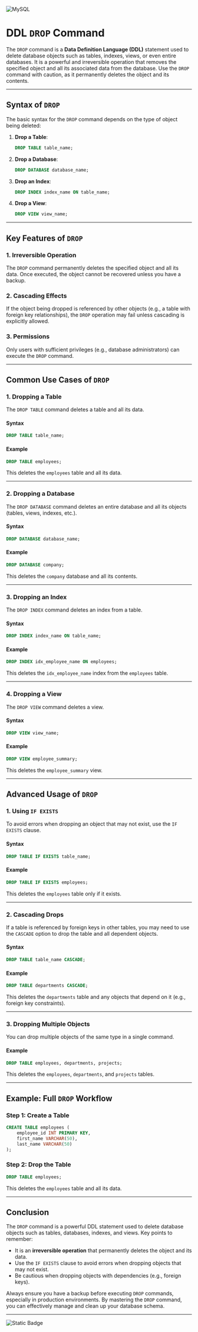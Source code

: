 ![MySQL](https://img.shields.io/badge/mysql-4479A1.svg?style=for-the-badge&logo=mysql&logoColor=white)


# DDL `DROP` Command

The `DROP` command is a **Data Definition Language (DDL)** statement used to delete database objects such as tables, indexes, views, or even entire databases. It is a powerful and irreversible operation that removes the specified object and all its associated data from the database. Use the `DROP` command with caution, as it permanently deletes the object and its contents.

---

## Syntax of `DROP`
The basic syntax for the `DROP` command depends on the type of object being deleted:

1. **Drop a Table**:
   ```sql
   DROP TABLE table_name;
   ```

2. **Drop a Database**:
   ```sql
   DROP DATABASE database_name;
   ```

3. **Drop an Index**:
   ```sql
   DROP INDEX index_name ON table_name;
   ```

4. **Drop a View**:
   ```sql
   DROP VIEW view_name;
   ```

---

## Key Features of `DROP`

### 1. **Irreversible Operation**
The `DROP` command permanently deletes the specified object and all its data. Once executed, the object cannot be recovered unless you have a backup.

### 2. **Cascading Effects**
If the object being dropped is referenced by other objects (e.g., a table with foreign key relationships), the `DROP` operation may fail unless cascading is explicitly allowed.

### 3. **Permissions**
Only users with sufficient privileges (e.g., database administrators) can execute the `DROP` command.

---

## Common Use Cases of `DROP`

### 1. **Dropping a Table**
The `DROP TABLE` command deletes a table and all its data.

#### Syntax
```sql
DROP TABLE table_name;
```

#### Example
```sql
DROP TABLE employees;
```
This deletes the `employees` table and all its data.

---

### 2. **Dropping a Database**
The `DROP DATABASE` command deletes an entire database and all its objects (tables, views, indexes, etc.).

#### Syntax
```sql
DROP DATABASE database_name;
```

#### Example
```sql
DROP DATABASE company;
```
This deletes the `company` database and all its contents.

---

### 3. **Dropping an Index**
The `DROP INDEX` command deletes an index from a table.

#### Syntax
```sql
DROP INDEX index_name ON table_name;
```

#### Example
```sql
DROP INDEX idx_employee_name ON employees;
```
This deletes the `idx_employee_name` index from the `employees` table.

---

### 4. **Dropping a View**
The `DROP VIEW` command deletes a view.

#### Syntax
```sql
DROP VIEW view_name;
```

#### Example
```sql
DROP VIEW employee_summary;
```
This deletes the `employee_summary` view.

---

## Advanced Usage of `DROP`

### 1. **Using `IF EXISTS`**
To avoid errors when dropping an object that may not exist, use the `IF EXISTS` clause.

#### Syntax
```sql
DROP TABLE IF EXISTS table_name;
```

#### Example
```sql
DROP TABLE IF EXISTS employees;
```
This deletes the `employees` table only if it exists.

---

### 2. **Cascading Drops**
If a table is referenced by foreign keys in other tables, you may need to use the `CASCADE` option to drop the table and all dependent objects.

#### Syntax
```sql
DROP TABLE table_name CASCADE;
```

#### Example
```sql
DROP TABLE departments CASCADE;
```
This deletes the `departments` table and any objects that depend on it (e.g., foreign key constraints).

---

### 3. **Dropping Multiple Objects**
You can drop multiple objects of the same type in a single command.

#### Example
```sql
DROP TABLE employees, departments, projects;
```
This deletes the `employees`, `departments`, and `projects` tables.

---

## Example: Full `DROP` Workflow

### Step 1: Create a Table
```sql
CREATE TABLE employees (
    employee_id INT PRIMARY KEY,
    first_name VARCHAR(50),
    last_name VARCHAR(50)
);
```

### Step 2: Drop the Table
```sql
DROP TABLE employees;
```
This deletes the `employees` table and all its data.

---

## Conclusion
The `DROP` command is a powerful DDL statement used to delete database objects such as tables, databases, indexes, and views. Key points to remember:
- It is an **irreversible operation** that permanently deletes the object and its data.
- Use the `IF EXISTS` clause to avoid errors when dropping objects that may not exist.
- Be cautious when dropping objects with dependencies (e.g., foreign keys).

Always ensure you have a backup before executing `DROP` commands, especially in production environments. By mastering the `DROP` command, you can effectively manage and clean up your database schema.

---
![Static Badge](https://img.shields.io/badge/Aditya%20Kumar-black?style=for-the-badge&logo=atlasos&logoColor=%23ffffff)